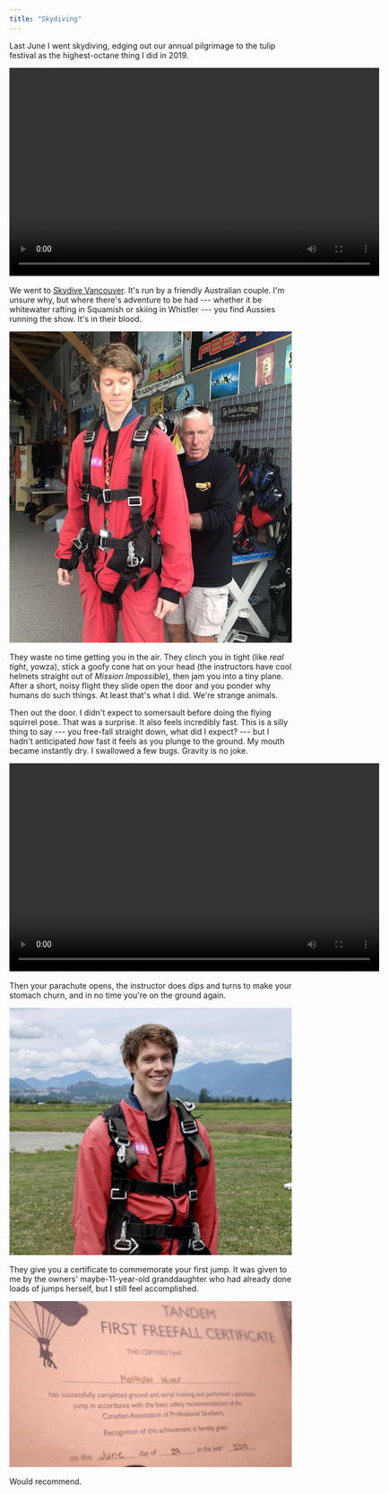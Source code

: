 ```yaml
---
title: "Skydiving"
---
```


Last June I went skydiving, edging out our annual pilgrimage to the tulip festival as the highest-octane thing I did in 2019.

<video controls height="371" src="/videos/skydiving-jump.mp4" width="660"></video>

We went to [Skydive Vancouver](https://www.vancouver-skydiving.bc.ca). It's run by a friendly Australian couple. I'm unsure why, but where there's adventure to be had --- whether it be whitewater rafting in Squamish or skiing in Whistler --- you find Aussies running the show. It's in their blood.

![Skydiving suit up](/images/skydiving-suit-up.jpg)

They waste no time getting you in the air. They clinch you in tight (like *real tight*, yowza), stick a goofy cone hat on your head (the instructors have cool helmets straight out of *Mission Impossible*), then jam you into a tiny plane. After a short, noisy flight they slide open the door and you ponder why humans do such things. At least that's what I did. We're strange animals.

Then out the door. I didn't expect to somersault before doing the flying squirrel pose. That was a surprise. It also feels incredibly fast. This is a silly thing to say --- you free-fall straight down, what did I expect? --- but I hadn't anticipated *how* fast it feels as you plunge to the ground. My mouth became instantly dry. I swallowed a few bugs. Gravity is no joke.

<video controls height="371" src="/videos/skydiving-landing.mp4" width="660"></video>

Then your parachute opens, the instructor does dips and turns to make your stomach churn, and in no time you're on the ground again.

![Skydiving on ground](/images/skydiving-on-ground.jpg)

They give you a certificate to commemorate your first jump. It was given to me by the owners' maybe-11-year-old granddaughter who had already done loads of jumps herself, but I still feel accomplished.

![Skydiving first jump certificate](/images/skydiving-certificate.jpg)

Would recommend.
